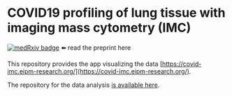 # COVID19 profiling of lung tissue with imaging mass cytometry (IMC)

[![medRxiv badge](https://zenodo.org/badge/doi/10.1101/2020.10.26.20219584.svg)](https://doi.org/10.1101/2020.10.26.20219584) ⬅️ read the preprint here

This repository provides the app visualizing the data [https://covid-imc.eipm-research.org/](https://covid-imc.eipm-research.org/).

The repository for the data analysis [is available here](https://github.com/ElementoLab/covid-imc).

